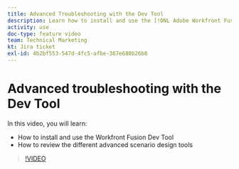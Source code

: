 ```yaml
---
title: Advanced Troubleshooting with the Dev Tool
description: Learn how to install and use the [!DNL Adobe Workfront Fusion Dev Tool], and review the different advanced scenario design tools it includes.
activity: use
doc-type: feature video
team: Technical Marketing
kt: Jira ticket
exl-id: 4b2bf553-547d-4fc5-afbe-367e680b26b8
---
```

# Advanced troubleshooting with the Dev Tool

In this video, you will learn:

* How to install and use the Workfront Fusion Dev Tool
* How to review the different advanced scenario design tools

>[!VIDEO](https://video.tv.adobe.com/v/335302/?quality=12)
